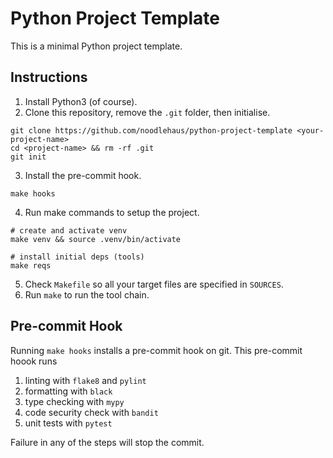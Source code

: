 # Python Project Template

This is a minimal Python project template.

## Instructions

1. Install Python3 (of course).
2. Clone this repository, remove the `.git` folder, then initialise.
```
git clone https://github.com/noodlehaus/python-project-template <your-project-name>
cd <project-name> && rm -rf .git
git init
```
3. Install the pre-commit hook.
```
make hooks
```
4. Run make commands to setup the project.
```
# create and activate venv
make venv && source .venv/bin/activate

# install initial deps (tools)
make reqs
```
5. Check `Makefile` so all your target files are specified in `SOURCES`.
6. Run `make` to run the tool chain.

## Pre-commit Hook

Running `make hooks` installs a pre-commit hook on git. This pre-commit hoook runs

1. linting with `flake8` and `pylint`
1. formatting with `black`
1. type checking with `mypy`
1. code security check with `bandit`
1. unit tests with `pytest`

Failure in any of the steps will stop the commit.
